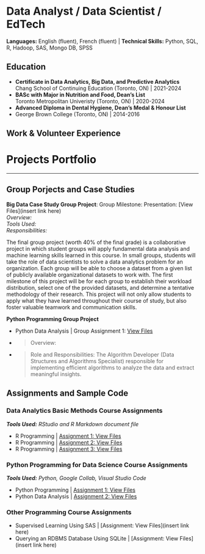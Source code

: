 # Data Analyst / Data Scientist / EdTech

**Languages:** English (fluent), French (fluent) | **Technical Skills:** Python, SQL, R, Hadoop, SAS, Mongo DB, SPSS  

## Education
- **Certificate in Data Analytics, Big Data, and Predictive Analytics** <br />
  Chang School of Continuing Education (Toronto, ON) | 2021-2024 <br />
- **BASc with Major in Nutrition and Food, Dean’s List** <br />
  Toronto Metropolitan Univeristy (Toronto, ON) | 2020-2024 <br />
- **Advanced Diploma in Dental Hygiene, Dean’s Medal &  Honour List** <br />
- George Brown College (Toronto, ON) | 2014-2016 <br />

## Work & Volunteer Experience

# Projects Portfolio
---
## Group Porjects and Case Studies
**Big Data Case Study Group Project**: 
Group Milestone: 
Presentation: [View Files](insert link here) <br />
*Overview:* <br />
*Tools Used:* <br />
*Responsibilities:* <br />

The final group project (worth 40% of the final grade) is a collaborative project in which
student groups will apply fundamental data analysis and machine learning skills learned in
this course. In small groups, students will take the role of data scientists to solve a data
analytics problem for an organization. Each group will be able to choose a dataset from a
given list of publicly available organizational datasets to work with.
The first milestone of this project will be for each group to establish their workload
distribution, select one of the provided datasets, and determine a tentative methodology of
their research.
This project will not only allow students to apply what they have learned throughout their
course of study, but also foster valuable teamwork and communication skills.

**Python Programming Group Project** 
- Python Data Analysis | Group Assignment 1: [View Files](https://github.com/stephbois/stephbois.github.io/tree/main/assets/projects/python/group_assignment_1) <br />
- > Overview: <br />
- > Role and Responsibilities: The Algorithm Developer (Data Structures and Algorithms Specialist) responsible for implementing efficient algorithms to analyze the data and extract meaningful insights. 

## Assignments and Sample Code
### Data Analytics Basic Methods Course Assignments
***Tools Used:*** *RStudio and R Markdown document file* <br />
- R Programming | [Assignment 1: View Files](https://github.com/stephbois/stephbois.github.io/tree/main/assets/projects/r_programming/assignment_1) <br />
- R Programming | [Assignment 2: View Files](https://github.com/stephbois/stephbois.github.io/tree/main/assets/projects/r_programming/assignment_2) <br />
- R Programming | [Assignment 3: View Files](https://github.com/stephbois/stephbois.github.io/tree/main/assets/projects/r_programming/assignment_3) <br />

### Python Programming for Data Science Course Assignments 
***Tools Used:*** *Python, Google Collab, Visual Studio Code* <br />
- Python Programming | [Assignment 1: View Files](https://github.com/stephbois/stephbois.github.io/tree/main/assets/projects/python/assignment_1) <br />
- Python Data Analysis | [Assignment 2: View Files](https://github.com/stephbois/stephbois.github.io/tree/main/assets/projects/python/assignment_2) <br />

### Other Programming Course Assignments 
- Supervised Learning Using SAS | [Assignment: View Files](insert link here) <br />
- Querying an RDBMS Database Using SQLite | [Assignment: View Files](insert link here)  <br />

